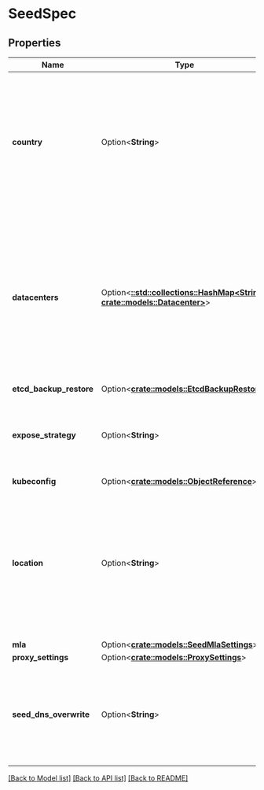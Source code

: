 # SeedSpec

## Properties

Name | Type | Description | Notes
------------ | ------------- | ------------- | -------------
**country** | Option<**String**> | Optional: Country of the seed as ISO-3166 two-letter code, e.g. DE or UK. For informational purposes in the Kubermatic dashboard only. | [optional]
**datacenters** | Option<[**::std::collections::HashMap<String, crate::models::Datacenter>**](Datacenter.md)> | Datacenters contains a map of the possible datacenters (DCs) in this seed. Each DC must have a globally unique identifier (i.e. names must be unique across all seeds). | [optional]
**etcd_backup_restore** | Option<[**crate::models::EtcdBackupRestore**](EtcdBackupRestore.md)> |  | [optional]
**expose_strategy** | Option<**String**> | Possible values are `NodePort`, `LoadBalancer` or `Tunneling` (requires a feature gate). | [optional]
**kubeconfig** | Option<[**crate::models::ObjectReference**](ObjectReference.md)> |  | [optional]
**location** | Option<**String**> | Optional: Detailed location of the cluster, like \"Hamburg\" or \"Datacenter 7\". For informational purposes in the Kubermatic dashboard only. | [optional]
**mla** | Option<[**crate::models::SeedMlaSettings**](SeedMLASettings.md)> |  | [optional]
**proxy_settings** | Option<[**crate::models::ProxySettings**](ProxySettings.md)> |  | [optional]
**seed_dns_overwrite** | Option<**String**> | Optional: This can be used to override the DNS name used for this seed. By default the seed name is used. | [optional]

[[Back to Model list]](../README.md#documentation-for-models) [[Back to API list]](../README.md#documentation-for-api-endpoints) [[Back to README]](../README.md)


